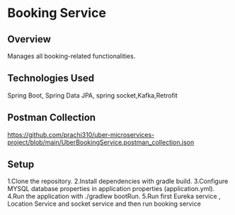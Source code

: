 # Booking Service

## Overview
Manages all booking-related functionalities.

## Technologies Used
Spring Boot, Spring Data JPA, spring socket,Kafka,Retrofit

## Postman Collection 
https://github.com/prachi310/uber-microservices-project/blob/main/UberBookingService.postman_collection.json

## Setup
1.Clone the repository.
2.Install dependencies with gradle build.
3.Configure MYSQL database properties in application properties (application.yml).
4.Run the application with ./gradlew bootRun.
5.Run first Eureka service , Location Service and socket service and then run booking service
